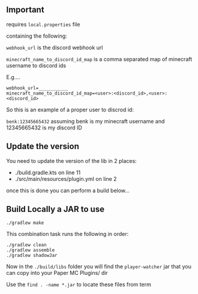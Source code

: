 ## Important

requires `local.properties` file

containing the following:

`webhook_url` is the discord webhook url

`minecraft_name_to_discord_id_map` is a comma separated map of minecraft username to discord ids

E.g....
```
webhook_url=___________
minecraft_name_to_discord_id_map=<user>:<discord_id>,<user>:<discord_id>
```

So this is an example of a proper user to discrod id:

`benk:12345665432` assuming benk is my minecraft username and 12345665432 is my discord ID

## Update the version 

You need to update the version of the lib in 2 places:

* ./build.gradle.kts on line 11
* ./src/main/resources/plugin.yml on line 2

once this is done you can perform a build below...

## Build Locally a JAR to use

    ./gradlew make

This combination task runs the following in order:

```
./gradlew clean
./gradlew assemble
./gradlew shadowJar

```

Now in the `./build/libs` folder you will find the `player-watcher` jar that you can copy into your Paper MC Plugins/ dir

Use the `find . -name *.jar` to locate these files from term

